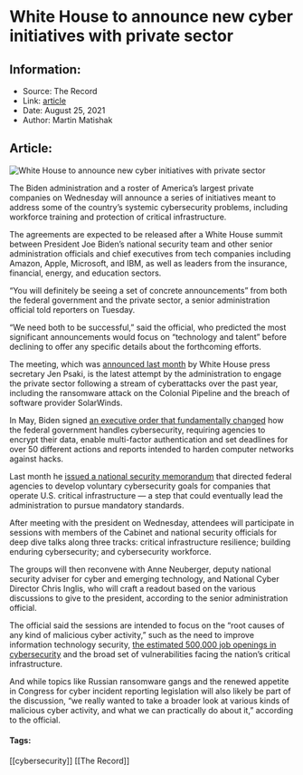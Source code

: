 # White House to announce new cyber initiatives with private sector
### 

## Information:
+ Source: The Record
+ Link: [article](https://therecord.media/white-house-to-announce-new-cyber-initiatives-with-private-sector/)
+ Date: August 25, 2021
+ Author: Martin Matishak


## Article:
![White House to announce new cyber initiatives with private sector](https://therecord.media/wp-content/uploads/2021/08/bigstock-White-House-791299-1.jpg)

The Biden administration and a roster of America’s largest private companies on Wednesday will announce a series of initiatives meant to address some of the country’s systemic cybersecurity problems, including workforce training and protection of critical infrastructure.


The agreements are expected to be released after a White House summit between President Joe Biden’s national security team and other senior administration officials and chief executives from tech companies including Amazon, Apple, Microsoft, and IBM, as well as leaders from the insurance, financial, energy, and education sectors.


“You will definitely be seeing a set of concrete announcements” from both the federal government and the private sector, a senior administration official told reporters on Tuesday. 


“We need both to be successful,” said the official, who predicted the most significant announcements would focus on “technology and talent” before declining to offer any specific details about the forthcoming efforts.


The meeting, which was [announced last month](https://www.whitehouse.gov/briefing-room/press-briefings/2021/07/21/press-gaggle-by-press-secretary-jen-psaki-aboard-air-force-one-en-route-cincinnati-oh/) by White House press secretary Jen Psaki, is the latest attempt by the administration to engage the private sector following a stream of cyberattacks over the past year, including the ransomware attack on the Colonial Pipeline and the breach of software provider SolarWinds.


In May, Biden signed [an executive order that fundamentally changed](https://www.whitehouse.gov/briefing-room/presidential-actions/2021/05/12/executive-order-on-improving-the-nations-cybersecurity/) how the federal government handles cybersecurity, requiring agencies to encrypt their data, enable multi-factor authentication and set deadlines for over 50 different actions and reports intended to harden computer networks against hacks.


Last month he [issued a national security memorandum](https://www.whitehouse.gov/briefing-room/statements-releases/2021/07/28/national-security-memorandum-on-improving-cybersecurity-for-critical-infrastructure-control-systems/) that directed federal agencies to develop voluntary cybersecurity goals for companies that operate U.S. critical infrastructure — a step that could eventually lead the administration to pursue mandatory standards.


After meeting with the president on Wednesday, attendees will participate in sessions with members of the Cabinet and national security officials for deep dive talks along three tracks: critical infrastructure resilience; building enduring cybersecurity; and cybersecurity workforce.


The groups will then reconvene with Anne Neuberger, deputy national security adviser for cyber and emerging technology, and National Cyber Director Chris Inglis, who will craft a readout based on the various discussions to give to the president, according to the senior administration official.


The official said the sessions are intended to focus on the “root causes of any kind of malicious cyber activity,” such as the need to improve information technology security, [the estimated 500,000 job openings in cybersecurity](https://www.cbsnews.com/news/cybersecurity-job-openings-united-states/) and the broad set of vulnerabilities facing the nation’s critical infrastructure.


And while topics like Russian ransomware gangs and the renewed appetite in Congress for cyber incident reporting legislation will also likely be part of the discussion, “we really wanted to take a broader look at various kinds of malicious cyber activity, and what we can practically do about it,” according to the official.





#### Tags:
[[cybersecurity]] [[The Record]]
